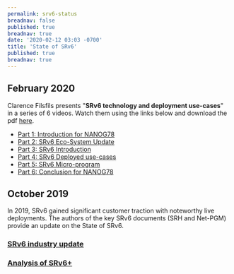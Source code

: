```yaml
---
permalink: srv6-status
breadnav: false
published: true
breadnav: true
date: '2020-02-12 03:03 -0700'
title: 'State of SRv6'
published: true
breadnav: true
---
```


## February 2020

Clarence Filsfils presents "**SRv6 technology and deployment use-cases**" in a series of 6 videos. Watch them using the links below and download the pdf [here](<images/20200212-SRv6-Technology-and-Use-cases.pdf>).

* [Part 1: Introduction for NANOG78](<20200212-srv6-status/srv6-technology-and-use-cases-part1>)
* [Part 2: SRv6 Eco-System Update](<20200212-srv6-status/srv6-technology-and-use-cases-part2>)
* [Part 3: SRv6 Introduction](<20200212-srv6-status/srv6-technology-and-use-cases-part3>)
* [Part 4: SRv6 Deployed use-cases](<20200212-srv6-status/srv6-technology-and-use-cases-part4>)
* [Part 5: SRv6 Micro-program](<20200212-srv6-status/srv6-technology-and-use-cases-part5>)
* [Part 6: Conclusion for NANOG78](<20200212-srv6-status/srv6-technology-and-use-cases-part6>)

## October 2019

In 2019, SRv6 gained significant customer traction with noteworthy live deployments. The authors of the key SRv6 documents (SRH and Net-PGM) provide an update on the State of SRv6.

### [SRv6 industry update](<images/20191029-01-State-of-SRv6-October-2019.pdf>)

### [Analysis of SRv6+](<images/20191029-02-Update-on-SRv6-standardization-activities.pdf>)
